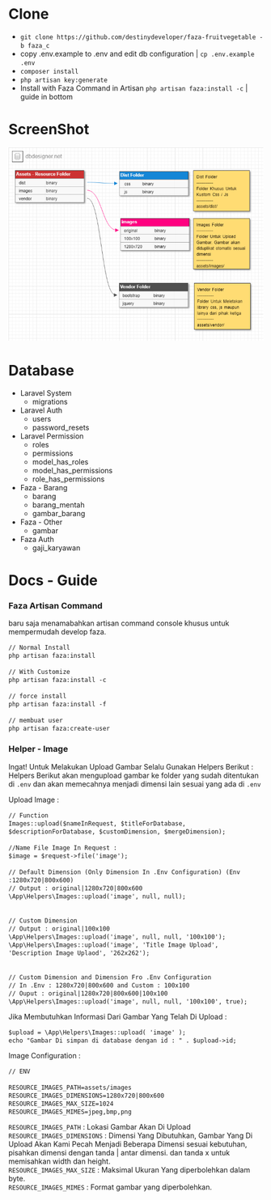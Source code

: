 # Clone
* `git clone https://github.com/destinydeveloper/faza-fruitvegetable -b faza_c`
* copy .env.example to .env and edit db configuration | `cp .env.example .env`
* `composer install`
* `php artisan key:generate`
* Install with Faza Command in Artisan `php artisan faza:install -c` | guide in bottom


# ScreenShot
<div align="center">

![Gambar Struktur Resource](https://github.com/destinydeveloper/faza-fruitvegetable/raw/faza_c/ss_struktur_resource.png "Gambar Struktur Resource")

</div>

# Database
* Laravel System
    - migrations
* Laravel Auth
    - users
    - password_resets
* Laravel Permission
    - roles
    - permissions
    - model_has_roles
    - model_has_permissions
    - role_has_permissions
* Faza - Barang
    - barang
    - barang_mentah
    - gambar_barang
* Faza - Other
    - gambar
* Faza Auth
    - gaji_karyawan


# Docs - Guide
### Faza Artisan Command
baru saja menamabahkan artisan command console khusus untuk mempermudah develop faza.
```
// Normal Install
php artisan faza:install

// With Customize 
php artisan faza:install -c

// force install
php artisan faza:install -f

// membuat user
php artisan faza:create-user
```

### Helper - Image
Ingat! Untuk Melakukan Upload Gambar Selalu Gunakan Helpers Berikut :<br>
Helpers Berikut akan mengupload gambar ke folder yang sudah ditentukan di `.env` dan akan memecahnya menjadi dimensi lain sesuai yang ada di `.env`

Upload Image :
```
// Function
Images::upload($nameInRequest, $titleForDatabase, $descriptionForDatabase, $customDimension, $mergeDimension);

//Name File Image In Request :
$image = $request->file('image');

// Default Dimension (Only Dimension In .Env Configuration) (Env :1280x720|800x600)
// Output : original|1280x720|800x600
\App\Helpers\Images::upload('image', null, null);


// Custom Dimension
// Output : original|100x100
\App\Helpers\Images::upload('image', null, null, '100x100');
\App\Helpers\Images::upload('image', 'Title Image Upload', 'Description Image Uplaod', '262x262');


// Custom Dimension and Dimension Fro .Env Configuration
// In .Env : 1280x720|800x600 and Custom : 100x100
// Ouput : original|1280x720|800x600|100x100
\App\Helpers\Images::upload('image', null, null, '100x100', true);
```

Jika Membutuhkan Informasi Dari Gambar Yang Telah Di Upload :
```
$upload = \App\Helpers\Images::upload( 'image' );
echo "Gambar Di simpan di database dengan id : " . $upload->id;
```

Image Configuration :
```
// ENV

RESOURCE_IMAGES_PATH=assets/images
RESOURCE_IMAGES_DIMENSIONS=1280x720|800x600
RESOURCE_IMAGES_MAX_SIZE=1024
RESOURCE_IMAGES_MIMES=jpeg,bmp,png
```
`RESOURCE_IMAGES_PATH` : Lokasi Gambar Akan Di Upload<br>
`RESOURCE_IMAGES_DIMENSIONS` : Dimensi Yang Dibutuhkan, Gambar Yang Di Upload Akan Kami Pecah Menjadi Beberapa Dimensi sesuai kebutuhan, pisahkan dimensi dengan tanda | antar dimensi. dan tanda x untuk memisahkan width dan height.<br>
`RESOURCE_IMAGES_MAX_SIZE` : Maksimal Ukuran Yang diperbolehkan dalam byte.<br>
`RESOURCE_IMAGES_MIMES` : Format gambar yang diperbolehkan.<br>